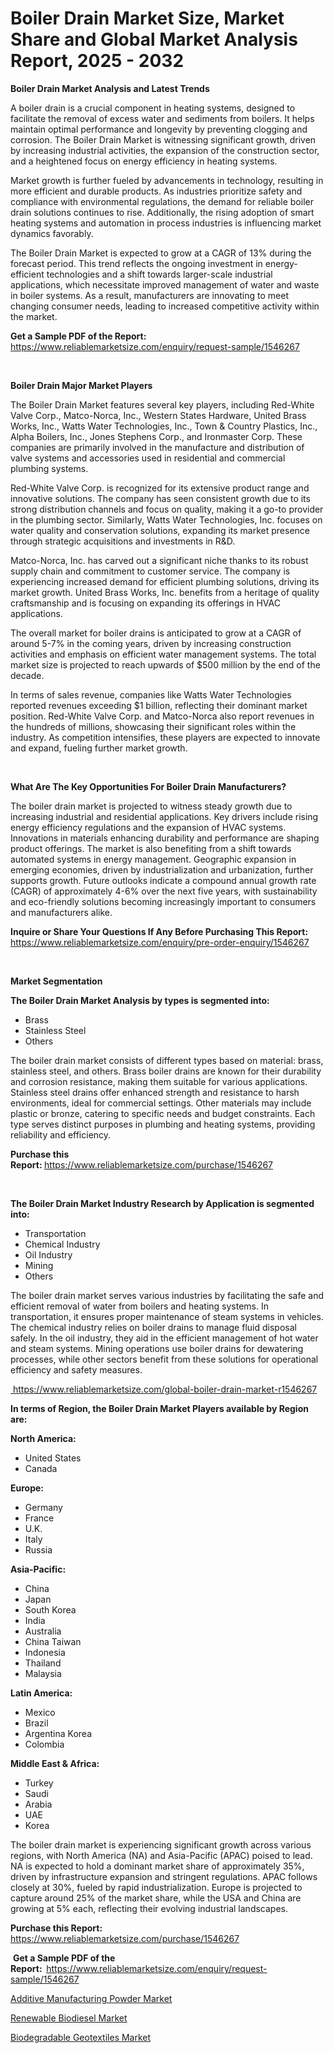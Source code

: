 <p><h1>Boiler Drain Market Size, Market Share and Global Market Analysis Report, 2025 - 2032</h1></p><p><strong>Boiler Drain Market Analysis and Latest Trends</strong></p>
<p><p>A boiler drain is a crucial component in heating systems, designed to facilitate the removal of excess water and sediments from boilers. It helps maintain optimal performance and longevity by preventing clogging and corrosion. The Boiler Drain Market is witnessing significant growth, driven by increasing industrial activities, the expansion of the construction sector, and a heightened focus on energy efficiency in heating systems.</p><p>Market growth is further fueled by advancements in technology, resulting in more efficient and durable products. As industries prioritize safety and compliance with environmental regulations, the demand for reliable boiler drain solutions continues to rise. Additionally, the rising adoption of smart heating systems and automation in process industries is influencing market dynamics favorably.</p><p>The Boiler Drain Market is expected to grow at a CAGR of 13% during the forecast period. This trend reflects the ongoing investment in energy-efficient technologies and a shift towards larger-scale industrial applications, which necessitate improved management of water and waste in boiler systems. As a result, manufacturers are innovating to meet changing consumer needs, leading to increased competitive activity within the market.</p></p>
<p><strong>Get a Sample PDF of the Report:&nbsp;</strong> <a href="https://www.reliablemarketsize.com/enquiry/request-sample/1546267?utm_campaign=1903&utm_medium=2&utm_source=Github&utm_content=ia&utm_term=31032025&utm_id=boiler-drain">https://www.reliablemarketsize.com/enquiry/request-sample/1546267</a></p>
<p>&nbsp;</p>
<p><strong>Boiler Drain Major Market Players</strong></p>
<p><p>The Boiler Drain Market features several key players, including Red-White Valve Corp., Matco-Norca, Inc., Western States Hardware, United Brass Works, Inc., Watts Water Technologies, Inc., Town & Country Plastics, Inc., Alpha Boilers, Inc., Jones Stephens Corp., and Ironmaster Corp. These companies are primarily involved in the manufacture and distribution of valve systems and accessories used in residential and commercial plumbing systems.</p><p>Red-White Valve Corp. is recognized for its extensive product range and innovative solutions. The company has seen consistent growth due to its strong distribution channels and focus on quality, making it a go-to provider in the plumbing sector. Similarly, Watts Water Technologies, Inc. focuses on water quality and conservation solutions, expanding its market presence through strategic acquisitions and investments in R&D.</p><p>Matco-Norca, Inc. has carved out a significant niche thanks to its robust supply chain and commitment to customer service. The company is experiencing increased demand for efficient plumbing solutions, driving its market growth. United Brass Works, Inc. benefits from a heritage of quality craftsmanship and is focusing on expanding its offerings in HVAC applications.</p><p>The overall market for boiler drains is anticipated to grow at a CAGR of around 5-7% in the coming years, driven by increasing construction activities and emphasis on efficient water management systems. The total market size is projected to reach upwards of $500 million by the end of the decade.</p><p>In terms of sales revenue, companies like Watts Water Technologies reported revenues exceeding $1 billion, reflecting their dominant market position. Red-White Valve Corp. and Matco-Norca also report revenues in the hundreds of millions, showcasing their significant roles within the industry. As competition intensifies, these players are expected to innovate and expand, fueling further market growth.</p></p>
<p>&nbsp;</p>
<p><strong>What Are The Key Opportunities For Boiler Drain Manufacturers?</strong></p>
<p><p>The boiler drain market is projected to witness steady growth due to increasing industrial and residential applications. Key drivers include rising energy efficiency regulations and the expansion of HVAC systems. Innovations in materials enhancing durability and performance are shaping product offerings. The market is also benefiting from a shift towards automated systems in energy management. Geographic expansion in emerging economies, driven by industrialization and urbanization, further supports growth. Future outlooks indicate a compound annual growth rate (CAGR) of approximately 4-6% over the next five years, with sustainability and eco-friendly solutions becoming increasingly important to consumers and manufacturers alike.</p></p>
<p><strong>Inquire or Share Your Questions If Any Before Purchasing This Report:</strong> <a href="https://www.reliablemarketsize.com/enquiry/pre-order-enquiry/1546267?utm_campaign=1903&utm_medium=2&utm_source=Github&utm_content=ia&utm_term=31032025&utm_id=boiler-drain">https://www.reliablemarketsize.com/enquiry/pre-order-enquiry/1546267</a></p>
<p>&nbsp;</p>
<p><strong>Market Segmentation</strong></p>
<p><strong>The Boiler Drain Market Analysis by types is segmented into:</strong></p>
<p><ul><li>Brass</li><li>Stainless Steel</li><li>Others</li></ul></p>
<p><p>The boiler drain market consists of different types based on material: brass, stainless steel, and others. Brass boiler drains are known for their durability and corrosion resistance, making them suitable for various applications. Stainless steel drains offer enhanced strength and resistance to harsh environments, ideal for commercial settings. Other materials may include plastic or bronze, catering to specific needs and budget constraints. Each type serves distinct purposes in plumbing and heating systems, providing reliability and efficiency.</p></p>
<p><strong>Purchase this Report:&nbsp;</strong><a href="https://www.reliablemarketsize.com/purchase/1546267?utm_campaign=1903&utm_medium=2&utm_source=Github&utm_content=ia&utm_term=31032025&utm_id=boiler-drain">https://www.reliablemarketsize.com/purchase/1546267</a></p>
<p>&nbsp;</p>
<p><strong>The Boiler Drain Market Industry Research by Application is segmented into:</strong></p>
<p><ul><li>Transportation</li><li>Chemical Industry</li><li>Oil Industry</li><li>Mining</li><li>Others</li></ul></p>
<p><p>The boiler drain market serves various industries by facilitating the safe and efficient removal of water from boilers and heating systems. In transportation, it ensures proper maintenance of steam systems in vehicles. The chemical industry relies on boiler drains to manage fluid disposal safely. In the oil industry, they aid in the efficient management of hot water and steam systems. Mining operations use boiler drains for dewatering processes, while other sectors benefit from these solutions for operational efficiency and safety measures.</p></p>
<p><a href="https://www.reliablemarketsize.com/global-boiler-drain-market-r1546267?utm_campaign=1903&utm_medium=2&utm_source=Github&utm_content=ia&utm_term=31032025&utm_id=boiler-drain">&nbsp;https://www.reliablemarketsize.com/global-boiler-drain-market-r1546267</a></p>
<p><strong>In terms of Region, the Boiler Drain Market Players available by Region are:</strong></p>
<p>
    <p> <strong> North America: </strong>
        <ul>
            <li>United States</li>
            <li>Canada</li>
        </ul>
        </p> 
    <p> <strong> Europe: </strong>
        <ul>
            <li>Germany</li>
            <li>France</li>
            <li>U.K.</li>
            <li>Italy</li>
            <li>Russia</li>
        </ul>
        </p> 
    <p> <strong> Asia-Pacific: </strong>
        <ul>
            <li>China</li>
            <li>Japan</li>
            <li>South Korea</li>
            <li>India</li>
            <li>Australia</li>
            <li>China Taiwan</li>
            <li>Indonesia</li>
            <li>Thailand</li>
            <li>Malaysia</li>
        </ul>
        </p> 
    <p> <strong> Latin America: </strong>
        <ul>
            <li>Mexico</li>
            <li>Brazil</li>
            <li>Argentina Korea</li>
            <li>Colombia</li>
        </ul>
        </p> 
    <p> <strong> Middle East & Africa: </strong>
        <ul>
            <li>Turkey</li>
            <li>Saudi</li>
            <li>Arabia</li>
            <li>UAE</li>
            <li>Korea</li>
        </ul>
    </p>
    </p>
<p><p>The boiler drain market is experiencing significant growth across various regions, with North America (NA) and Asia-Pacific (APAC) poised to lead. NA is expected to hold a dominant market share of approximately 35%, driven by infrastructure expansion and stringent regulations. APAC follows closely at 30%, fueled by rapid industrialization. Europe is projected to capture around 25% of the market share, while the USA and China are growing at 5% each, reflecting their evolving industrial landscapes.</p></p>
<p><strong>Purchase this Report: </strong><a href="https://www.reliablemarketsize.com/purchase/1546267?utm_campaign=1903&utm_medium=2&utm_source=Github&utm_content=ia&utm_term=31032025&utm_id=boiler-drain">https://www.reliablemarketsize.com/purchase/1546267</a></p>
<p>&nbsp;<strong>Get a Sample PDF of the Report:&nbsp;&nbsp;</strong><a href="https://www.reliablemarketsize.com/enquiry/request-sample/1546267?utm_campaign=1903&utm_medium=2&utm_source=Github&utm_content=ia&utm_term=31032025&utm_id=boiler-drain">https://www.reliablemarketsize.com/enquiry/request-sample/1546267</a></p>
<p><strong></strong></p>
<p><p><a href="https://github.com/ashepherd82/Market-Research-Report-List-7/blob/main/additive-manufacturing-powder-market.md?utm_campaign=1903&utm_medium=2&utm_source=Github&utm_content=ia&utm_term=31032025&utm_id=boiler-drain">Additive Manufacturing Powder Market</a></p><p><a href="https://github.com/ifsahvadenah/Market-Research-Report-List-1/blob/main/renewable-biodiesel-market.md?utm_campaign=1903&utm_medium=2&utm_source=Github&utm_content=ia&utm_term=31032025&utm_id=boiler-drain">Renewable Biodiesel Market</a></p><p><a href="https://github.com/merzafairy04/Market-Research-Report-List-1/blob/main/biodegradable-geotextiles-market.md?utm_campaign=1903&utm_medium=2&utm_source=Github&utm_content=ia&utm_term=31032025&utm_id=boiler-drain">Biodegradable Geotextiles Market</a></p></p>